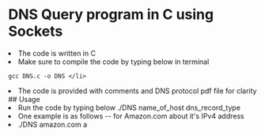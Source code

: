 # DNS Query program in C using Sockets

<li>The code is written in C </li>
<li>Make sure to compile the code by typing below in terminal 

    gcc DNS.c -o DNS </li>
<li> The code is provided with comments and DNS protocol pdf file for clarity </li>
## Usage
<li> Run the code by typing below 
    ./DNS name_of_host dns_record_type
<li> One example is as follows -- for Amazon.com about it's IPv4 address </li>
<li> ./DNS amazon.com a

